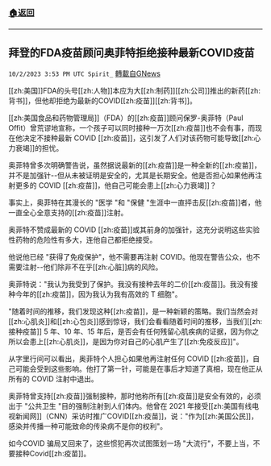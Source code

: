 ###  [:house:返回](README.md)
---


## 拜登的FDA疫苗顾问奥菲特拒绝接种最新COVID疫苗
`10/2/2023 3:53 PM UTC Spirit_` [轉載自GNews](https://gnews.org/articles/1769949)



[[zh:美国]]FDA的头号[[zh:人物]]本应为大[[zh:制药]][[zh:公司]]推出的新药[[zh:背书]]，但他却拒绝为最新的COVID[[zh:疫苗]][[zh:背书]]。

[[zh:美国食品和药物管理局]]（FDA）的[[zh:疫苗]]顾问保罗-奥菲特（Paul Offit）曾荒谬地宣称，一个孩子可以同时接种一万次[[zh:疫苗]]也不会有事，而现在他决定不接种最新 COVID [[zh:疫苗]]，这引发了人们对该药物可能导致[[zh:心力衰竭]]的担忧。

奥菲特曾多次明确警告说，虽然据说最新的[[zh:疫苗]]是一种全新的[[zh:疫苗]]，并不是加强针--但从未被证明是安全的，尤其是长期安全。他是否担心如果他再注射更多的 COVID [[zh:疫苗]]，他自己可能会患上[[zh:心力衰竭]]？

事实上，奥菲特在其漫长的 "医学 "和 "保健 "生涯中一直抨击反[[zh:疫苗]]者，他一直全心全意支持的[[zh:疫苗]]注射。

奥菲特不赞成最新的 COVID [[zh:疫苗]]或其前身的加强针，这充分说明这些实验性药物的危险性有多大，连他自己都拒绝接受。

他说他已经 "获得了免疫保护"，他不需要再注射 COVID。他现在警告公众，也不需要注射--他们除非不在乎[[zh:心脏]]病的风险。

奥菲特说："我认为我受到了保护。我没有接种去年的二价[[zh:疫苗]]。我没有接种今年的[[zh:疫苗]]，因为我认为我有高效的 T 细胞"。

"随着时间的推移，我们发现这种[[zh:疫苗]]，是一种新颖的策略。我们当然会对[[zh:心肌炎]]和[[zh:心包炎]]感到惊讶，我们会看看随着时间的推移，当我们[[zh:接种疫苗]] 5 年、10 年、15 年后，是否会有任何残留心肌疾病的证据，因为你之所以会患上[[zh:心肌炎]]，是因为你对自己的心肌产生了[[zh:免疫反应]]"。

从字里行间可以看出，奥菲特个人担心如果他再注射任何 COVID [[zh:疫苗]]，自己可能会受到这些影响。他打了第一针，可能是在事后才知道了真相，现在他正从所有的 COVID 注射中退出。

奥菲特曾支持[[zh:疫苗]]强制接种，那时他称所有[[zh:疫苗]]是安全有效的，必须出于 "公共卫生 "目的强制注射到人们体内。他曾在 2021 年接受[[zh:美国有线电视新闻网]]（CNN）采访时推广COVID[[zh:疫苗]]，说："作为[[zh:美国公民]]，感染并传播一种可能致命的传染病不是你的权利"。

如今COVID 骗局又回来了，这些惯犯再次试图策划一场 "大流行"，不要上当，不要接种Covid[[zh:疫苗]]。



